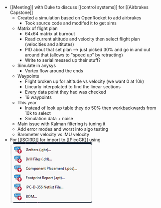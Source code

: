 - [[Meeting]] with Duke to discuss [[control systems]] for [[Airbrakes Capstone]]
	- Created a simulation based on OpenRocket to add airbrakes
		- Took source code and modifed it to get sims
	- Matrix of flight plan
		- 64x64 matrix at burnout
		- Read current altitude and velocity then select flight plan (velocities and altitutes)
		- PID about that set plan --> just picked 30% and go in and out around that (allows to "speed up" by retracting)
		- Write to serial messed up their stuff?
	- Simulate in anysys
		- Vortex flow around the ends
	- Waypoints
		- Flight broken up for altitude vs velocity (we want 0 at 10k)
		- Linearly interpolated to find the linear sections
		- Every data point they had was checked
		- 16 waypoints
	- This year
		- Instead of look up table they do 50% then workbackwards from 10k to select
		- Simulation data + noise
	- Main issue with Kalman filtering is tuning it
	- Add error modes and worst into algo testing
	- Barometer velocity vs IMU velocity
- For [[ISCI3D]] for import to [[PicoGK]] using ![image.png](../assets/image_1708904570034_0.png)